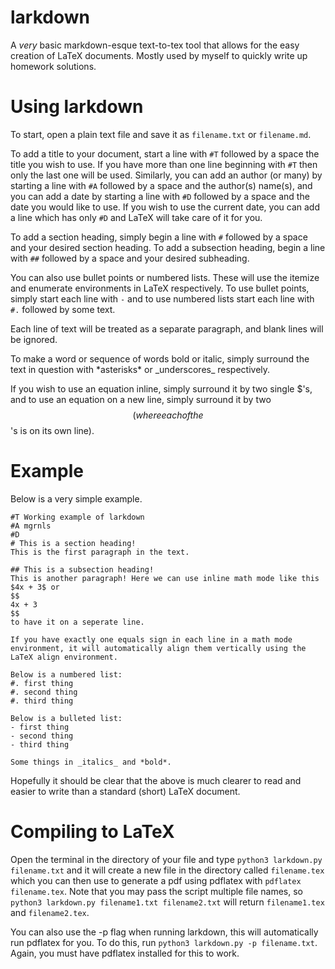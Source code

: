 # larkdown
A _very_ basic markdown-esque text-to-tex tool that allows for the easy creation of LaTeX documents. Mostly used by myself to quickly write up homework solutions.

# Using larkdown
To start, open a plain text file and save it as `filename.txt` or `filename.md`.

To add a title to your document, start a line with `#T` followed by a space the title you wish to use. If you have more than one line beginning with `#T` then only the last one will be used. Similarly, you can add an author (or many) by starting a line with `#A` followed by a space and the author(s) name(s), and you can add a date by starting a line with `#D` followed by a space and the date you would like to use. If you wish to use the current date, you can add a line which has only `#D` and LaTeX will take care of it for you.

To add a section heading, simply begin a line with `#` followed by a space and your desired section heading. To add a subsection heading, begin a line with `##` followed by a space and your desired subheading.

You can also use bullet points or numbered lists. These will use the itemize and enumerate environments in LaTeX respectively. To use bullet points, simply start each line with `-` and to use numbered lists start each line with `#.` followed by some text.

Each line of text will be treated as a separate paragraph, and blank lines will be ignored.

To make a word or sequence of words bold or italic, simply surround the text in question with \*asterisks\* or \_underscores\_ respectively. 

If you wish to use an equation inline, simply surround it by two single $'s, and to use an equation on a new line, simply surround it by two $$ (where each of the $$'s is on its own line).

# Example
Below is a very simple example.
```
#T Working example of larkdown
#A mgrnls
#D
# This is a section heading!
This is the first paragraph in the text.

## This is a subsection heading!
This is another paragraph! Here we can use inline math mode like this $4x + 3$ or
$$
4x + 3
$$
to have it on a seperate line.

If you have exactly one equals sign in each line in a math mode environment, it will automatically align them vertically using the LaTeX align environment.

Below is a numbered list:
#. first thing
#. second thing 
#. third thing

Below is a bulleted list:
- first thing
- second thing
- third thing

Some things in _italics_ and *bold*.
```
Hopefully it should be clear that the above is much clearer to read and easier to write than a standard (short) LaTeX document.

# Compiling to LaTeX
Open the terminal in the directory of your file and type `python3 larkdown.py filename.txt` and it will create a new file in the directory called `filename.tex` which you can then use to generate a pdf using pdflatex with `pdflatex filename.tex`. Note that you may pass the script multiple file names, so `python3 larkdown.py filename1.txt filename2.txt` will return `filename1.tex` and `filename2.tex`.

You can also use the -p flag when running larkdown, this will automatically run pdflatex for you. To do this, run `python3 larkdown.py -p filename.txt`. Again, you must have pdflatex installed for this to work.
